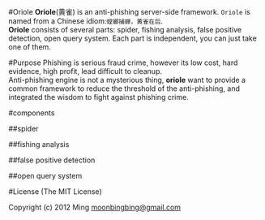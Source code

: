 #Oriole
**Oriole**(黄雀) is an anti-phishing server-side framework. `Oriole` is named from a Chinese idiom:`螳螂捕蝉，黄雀在后`.   
**Oriole** consists of several parts: spider, fishing analysis, false positive detection, open query system. Each part is independent, you can just take one of them.  

#Purpose
Phishing is serious fraud crime, however its low cost, hard evidence, high profit, lead difficult to cleanup.   
Anti-phishing engine is not a mysterious thing, **oriole** want to provide a common framework to reduce the threshold of the anti-phishing, and integrated the wisdom to fight against phishing crime.   

#components

##spider

##fishing analysis

##false positive detection

##open query system

#License
(The MIT License)

Copyright (c) 2012 Ming <moonbingbing@gmail.com> 
